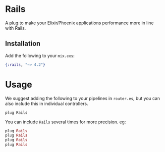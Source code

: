 # Rails

A [plug] to make your Elixir/Phoenix applications performance more in line with
Rails.

[plug]: https://github.com/elixir-lang/plug

## Installation

Add the following to your `mix.exs`:

```elixir
{:rails, "~> 4.2"}
```

# Usage

We suggest adding the following to your pipelines in `router.es`, but you can
also include this in individual controllers.

```
plug Rails
```

You can include `Rails` several times for more precision. eg:

```elixir
plug Rails
plug Rails
plug Rails
plug Rails
```

